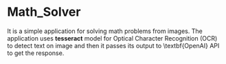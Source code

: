 ﻿# Math_Solver
It is a simple application for solving math problems from images. The application uses $\textbf{tesseract}$ model for Optical Character Recognition (OCR) to detect text on image and then it passes its output to \textbf{OpenAI} API to get the response.
